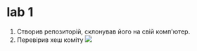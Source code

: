 # lab 1
1. Створив репозиторiй, склонував його на свiй комп'ютер.
2. Перевiрив хеш комiту 
![](img1.png)
